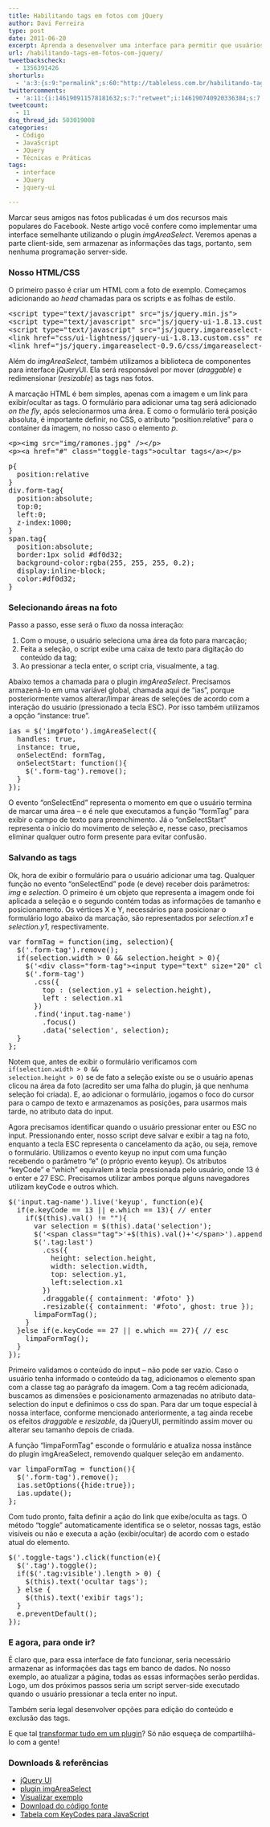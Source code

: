 ```yaml
---
title: Habilitando tags em fotos com jQuery
author: Davi Ferreira
type: post
date: 2011-06-20
excerpt: Aprenda a desenvolver uma interface para permitir que usuários apliquem tags/marcações nas fotos do seu aplicativo.
url: /habilitando-tags-em-fotos-com-jquery/
tweetbackscheck:
  - 1356391426
shorturls:
  - 'a:3:{s:9:"permalink";s:60:"http://tableless.com.br/habilitando-tags-em-fotos-com-jquery";s:7:"tinyurl";s:26:"http://tinyurl.com/3wj45vf";s:4:"isgd";s:19:"http://is.gd/ArPxDe";}'
twittercomments:
  - 'a:11:{i:146190911578181632;s:7:"retweet";i:146190740920336384;s:7:"retweet";i:146190740811292672;s:7:"retweet";i:146190740911951872;s:7:"retweet";i:154981204230279170;s:7:"retweet";i:154979761498767362;s:7:"retweet";i:154978857068404736;s:7:"retweet";i:154978179969331200;s:7:"retweet";i:159802454521810945;s:7:"retweet";i:159801048658219009;s:7:"retweet";i:164941506757668865;s:7:"retweet";}'
tweetcount:
  - 11
dsq_thread_id: 503019008
categories:
  - Código
  - JavaScript
  - JQuery
  - Técnicas e Práticas
tags:
  - interface
  - JQuery
  - jquery-ui

---
```

Marcar seus amigos nas fotos publicadas é um dos recursos mais populares do Facebook. Neste artigo você confere como implementar uma interface semelhante utilizando o plugin _imgAreaSelect_. Veremos apenas a parte client-side, sem armazenar as informações das tags, portanto, sem nenhuma programação server-side.

### Nosso HTML/CSS

O primeiro passo é criar um HTML com a foto de exemplo. Começamos adicionando ao _head_ chamadas para os scripts e as folhas de estilo.

<pre class="lang-html">&lt;script type="text/javascript" src="js/jquery.min.js"&gt;
&lt;script type="text/javascript" src="js/jquery-ui-1.8.13.custom.min.js"&gt;
&lt;script type="text/javascript" src="js/jquery.imgareaselect-0.9.6/scripts/jquery.imgareaselect.min.js"&gt;
&lt;link href="css/ui-lightness/jquery-ui-1.8.13.custom.css" rel="stylesheet" /&gt;
&lt;link href="js/jquery.imgareaselect-0.9.6/css/imgareaselect-default.css" rel="stylesheet" /&gt;
</pre>

Além do _imgAreaSelect_, também utilizamos a biblioteca de componentes para interface jQueryUI. Ela será responsável por mover (_draggable_) e redimensionar (_resizable_) as tags nas fotos.

A marcação HTML é bem simples, apenas com a imagem e um link para exibir/ocultar as tags. O formulário para adicionar uma tag será adicionado _on the fly_, após selecionarmos uma área. E como o formulário terá posição absoluta, é importante definir, no CSS, o atributo &#8220;position:relative&#8221; para o container da imagem, no nosso caso o elemento _p_.

<pre class="lang-html">&lt;p&gt;&lt;img src="img/ramones.jpg" /&gt;&lt;/p&gt;
&lt;p&gt;&lt;a href="#" class="toggle-tags"&gt;ocultar tags&lt;/a&gt;&lt;/p&gt;
</pre>

<pre class="lang-css">p{
  position:relative
}
div.form-tag{
  position:absolute;
  top:0;
  left:0;
  z-index:1000;
}
span.tag{
  position:absolute;
  border:1px solid #df0d32;
  background-color:rgba(255, 255, 255, 0.2);
  display:inline-block;
  color:#df0d32;
}
</pre>

### Selecionando áreas na foto

Passo a passo, esse será o fluxo da nossa interação:

  1. Com o mouse, o usuário seleciona uma área da foto para marcação;
  2. Feita a seleção, o script exibe uma caixa de texto para digitação do conteúdo da tag;
  3. Ao pressionar a tecla enter, o script cria, visualmente, a tag.

Abaixo temos a chamada para o plugin _imgAreaSelect_. Precisamos armazená-lo em uma variável global, chamada aqui de &#8220;ias&#8221;, porque posteriormente vamos alterar/limpar áreas de seleções de acordo com a interação do usuário (pressionado a tecla ESC). Por isso também utilizamos a opção &#8220;instance: true&#8221;.

<pre class="lang-jquery">ias = $('img#foto').imgAreaSelect({
  handles: true,
  instance: true,
  onSelectEnd: formTag,
  onSelectStart: function(){
    $('.form-tag').remove();
  }
});
</pre>

O evento &#8220;onSelectEnd&#8221; representa o momento em que o usuário termina de marcar uma área &#8211; e é nele que executamos a função &#8220;formTag&#8221; para exibir o campo de texto para preenchimento. Já o &#8220;onSelectStart&#8221; representa o início do movimento de seleção e, nesse caso, precisamos eliminar qualquer outro form presente para evitar confusão.

### Salvando as tags

Ok, hora de exibir o formulário para o usuário adicionar uma tag. Qualquer função no evento &#8220;onSelectEnd&#8221; pode (e deve) receber dois parâmetros: _img_ e _selection_. O primeiro é um objeto que representa a imagem onde foi aplicada a seleção e o segundo contém todas as informações de tamanho e posicionamento. Os vértices X e Y, necessários para posicionar o formulário logo abaixo da marcação, são representados por _selection.x1_ e _selection.y1_, respectivamente.

<pre class="lang-jquery">var formTag = function(img, selection){
  $('.form-tag').remove();
  if(selection.width &gt; 0 && selection.height &gt; 0){
    $('&lt;div class="form-tag"&gt;&lt;input type="text" size="20" class="tag-name" /&gt;&lt;/div&gt;').insertAfter(img);
    $('.form-tag')
      .css({
        top : (selection.y1 + selection.height),
        left : selection.x1
      })
      .find('input.tag-name')
        .focus()
        .data('selection', selection);
  }
};
</pre>

Notem que, antes de exibir o formulário verificamos com <code class="lang-jquery">if(selection.width &gt; 0 && selection.height &gt; 0)</code> se de fato a seleção existe ou se o usuário apenas clicou na área da foto (acredito ser uma falha do plugin, já que nenhuma seleção foi criada). E, ao adicionar o formulário, jogamos o foco do cursor para o campo de texto e armazenamos as posições, para usarmos mais tarde, no atributo data do input.

Agora precisamos identificar quando o usuário pressionar enter ou ESC no input. Pressionando enter, nosso script deve salvar e exibir a tag na foto, enquanto a tecla ESC representa o cancelamento da ação, ou seja, remove o formulário. Utilizamos o evento keyup no input com uma função recebendo o parâmetro &#8220;e&#8221; (o próprio evento keyup). Os atributos &#8220;keyCode&#8221; e &#8220;which&#8221; equivalem à tecla pressionada pelo usuário, onde 13 é o enter e 27 ESC. Precisamos utilizar ambos porque alguns navegadores utilizam keyCode e outros which.

<pre class="lang-jquery">$('input.tag-name').live('keyup', function(e){
  if(e.keyCode == 13 || e.which == 13){ // enter
    if($(this).val() != ""){
      var selection = $(this).data('selection');
      $('&lt;span class="tag"&gt;'+$(this).val()+'&lt;/span&gt;').appendTo($(this).parent().parent());
      $('.tag:last')
        .css({
          height: selection.height,
          width: selection.width,
          top: selection.y1,
          left:selection.x1
        })
        .draggable({ containment: '#foto' })
        .resizable({ containment: '#foto', ghost: true });
      limpaFormTag();
    }
  }else if(e.keyCode == 27 || e.which == 27){ // esc
    limpaFormTag();
  }
});
</pre>

Primeiro validamos o conteúdo do input &#8211; não pode ser vazio. Caso o usuário tenha informado o conteúdo da tag, adicionamos o elemento span com a classe tag ao parágrafo da imagem. Com a tag recém adicionada, buscamos as dimensões e posicionamento armazenadas no atributo data-selection do input e definimos o css do span. Para dar um toque especial à nossa interface, conforme mencionado anteriormente, a tag ainda recebe os efeitos _draggable_ e _resizable_, da jQueryUI, permitindo assim mover ou alterar seu tamanho depois de criada.

A função &#8220;limpaFormTag&#8221; esconde o formulário e atualiza nossa instânce do plugin imgAreaSelect, removendo qualquer seleção em andamento.

<pre class="lang-jquery">var limpaFormTag = function(){
  $('.form-tag').remove();
  ias.setOptions({hide:true});
  ias.update();
};
</pre>

Com tudo pronto, falta definir a ação do link que exibe/oculta as tags. O método &#8220;toggle&#8221; automaticamente identifica se o seletor, nossas tags, estão visíveis ou não e executa a ação (exibir/ocultar) de acordo com o estado atual do elemento.

<pre class="lang-jquery">$('.toggle-tags').click(function(e){
  $('.tag').toggle();
  if($('.tag:visible').length &gt; 0) {
    $(this).text('ocultar tags');
  } else {
    $(this).text('exibir tags');
  }
  e.preventDefault();
});
</pre>

### E agora, para onde ir?

É claro que, para essa interface de fato funcionar, seria necessário armazenar as informações das tags em banco de dados. No nosso exemplo, ao atualizar a página, todas as essas informações serão perdidas. Logo, um dos próximos passos seria um script server-side executado quando o usuário pressionar a tecla enter no input.

Também seria legal desenvolver opções para edição do conteúdo e exclusão das tags.

E que tal <a href="http://tableless.com.br/anatomia-de-um-plugin-jquery" target="_blank">transformar tudo em um plugin</a>? Só não esqueça de compartilhá-lo com a gente!

### Downloads & referências

  * <a href="http://jqueryui.com/" target="_blank">jQuery UI</a>
  * <a href="http://odyniec.net/projects/imgareaselect/" target="_blank">plugin imgAreaSelect</a>
  * <a href="http://tableless.github.io/exemplos/habilitando-tags-em-fotos-com-jquery/" target="_blank">Visualizar exemplo</a>
  * <a href="https://github.com/tableless/exemplos/tree/gh-pages/habilitando-tags-em-fotos-com-jquery" target="_blank">Download do código fonte</a>
  * <a href="http://www.cambiaresearch.com/c4/702b8cd1-e5b0-42e6-83ac-25f0306e3e25/javascript-char-codes-key-codes.aspx" target="_blank">Tabela com KeyCodes para JavaScript</a>